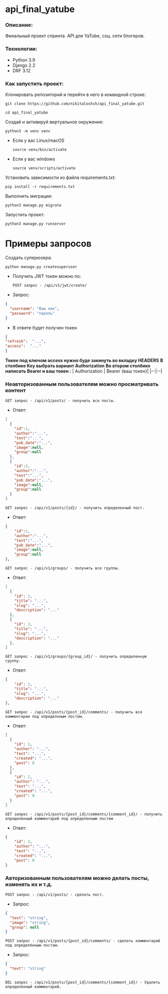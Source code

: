 # api_final_yatube

### Описание:
Финальный проект спринта.
API для YaTube, соц. сети блогеров.

### Технологии:
- Python 3.9
- Django 2.2
- DRF 3.12

### Как запустить проект:

Клонировать репозиторий и перейти в него в командной строке:
```
git clone https://github.com/nikitaloshch/api_final_yatube.git
```
```
cd api_final_yatube
```
Cоздай и активируй виртуальное окружение:
```
python3 -m venv venv
```

* Если у вас Linux/macOS

    ```
    source venv/bin/activate
    ```

* Если у вас windows
    ```
    source venv/scripts/activate
    ```

Установить зависимости из файла requirements.txt:

```
pip install -r requirements.txt
```

Выполнить миграции:

```
python3 manage.py migrate
```

Запустить проект:
```
python3 manage.py runserver
```

# Примеры запросов

Cоздать суперюзера:
```
python manage.py createsuperuser
```
- Получить JWT токен можно по: 

  ```POST запрос - /api/v1/jwt/create/```

- Запрос:
```json
{
  "username": "Ваш ник",
  "password": "пароль"
}
```
- В ответе будет получен токен
```json
{
"refresh":  "...",
"access":  "..."
}
```
 **Токен под ключом access нужно буде закинуть во вкладку HEADERS**
**В столбике Key выбрать вариант   Authorization**
 **Во втором столбике написать Bearer и ваш токен :**
| Authorization | Bearer {ваш токен}|
|--|--|

### Неавторизованным пользователям можно просматривать контент

```GET запрос - /api/v1/posts/ - получить все посты.```

- Ответ:
```json
[
  {
    "id":1,
    "author":"...",
    "text":"...",
    "pub_date":"...",
    "image":null,
    "group":null
  },
  {
    "id":2,
    "author":"...",
    "text":"...",
    "pub_date":"...",
    "image":null,
    "group":null
  }
]
```

```GET запрос - /api/v1/posts/{id}/ - получить определенный пост.```

- Ответ:
```json
{
    "id":1,
    "author":"...",
    "text":"...",
    "pub_date":"...",
    "image":null,
    "group":null
},
```

```GET запрос - /api/v1/groups/ - получить все группы.``` 

- Ответ:
```json
[
  {
    "id": 1,
    "title": "...",
    "slug": "...",
    "description": "..."
  },
  {
    "id": 2,
    "title": "...",
    "slug": "...",
    "description": "..."
  },
]
```

```GET запрос - /api/v1/groups/{group_id}/ - получить определенную группу.``` 

- Ответ:
```json
{
    "id": 1,
    "title": "...",
    "slug": "...",
    "description": "..."
},
```

```GET запрос - /api/v1/posts/{post_id}/comments/ - получить все комментарии под определнным постом.```

- Ответ:
```json
[
  {
    "id": 1,
    "author": "...",
    "text": "...",
    "created": "...",
    "post": 0
  },
  {
    "id": 2,
    "author": "...",
    "text": "...",
    "created": "...",
    "post": 0
  }
]
```

```GET запрос - /api/v1/posts/{post_id}/comments/{comment_id}/ - получить опрнделенный комментарий под определенным постом```

- Ответ:
```json
{
    "id": 2,
    "author": "...",
    "text": "...",
    "created": "...",
    "post": 0
}
```

### Авторизованным пользователям можно делать посты, изменять их и т.д.


```POST запрос - /api/v1/posts/ - сделать пост.```

- Запрос:
```json
{
  "text": "string",
  "image": "string",
  "group": null
}
```

```POST запрос - /api/v1/posts/{post_id}/comments/ - сделать комментарий под определённым постом.```

- Запрос:
```json
{
  "text": "string"
}
```

```DEL запрос - /api/v1/posts/{post_id}/comments/{comment_id}/ - Удалить определенный комментарий.```
